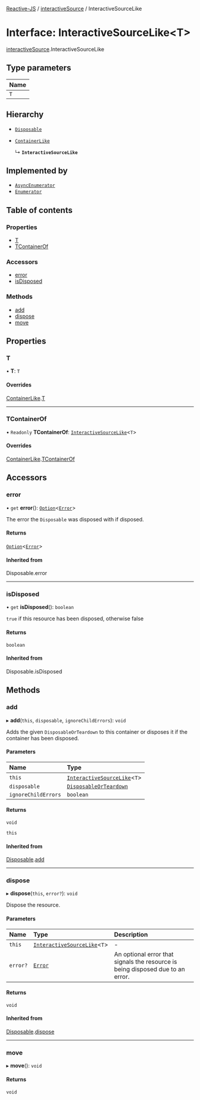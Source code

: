 [Reactive-JS](../README.md) / [interactiveSource](../modules/interactiveSource.md) / InteractiveSourceLike

# Interface: InteractiveSourceLike<T\>

[interactiveSource](../modules/interactiveSource.md).InteractiveSourceLike

## Type parameters

| Name |
| :------ |
| `T` |

## Hierarchy

- [`Disposable`](../classes/disposable.Disposable.md)

- [`ContainerLike`](container.ContainerLike.md)

  ↳ **`InteractiveSourceLike`**

## Implemented by

- [`AsyncEnumerator`](../classes/asyncEnumerator.AsyncEnumerator.md)
- [`Enumerator`](../classes/enumerator.Enumerator.md)

## Table of contents

### Properties

- [T](interactiveSource.InteractiveSourceLike.md#t)
- [TContainerOf](interactiveSource.InteractiveSourceLike.md#tcontainerof)

### Accessors

- [error](interactiveSource.InteractiveSourceLike.md#error)
- [isDisposed](interactiveSource.InteractiveSourceLike.md#isdisposed)

### Methods

- [add](interactiveSource.InteractiveSourceLike.md#add)
- [dispose](interactiveSource.InteractiveSourceLike.md#dispose)
- [move](interactiveSource.InteractiveSourceLike.md#move)

## Properties

### T

• **T**: `T`

#### Overrides

[ContainerLike](container.ContainerLike.md).[T](container.ContainerLike.md#t)

___

### TContainerOf

• `Readonly` **TContainerOf**: [`InteractiveSourceLike`](interactiveSource.InteractiveSourceLike.md)<`T`\>

#### Overrides

[ContainerLike](container.ContainerLike.md).[TContainerOf](container.ContainerLike.md#tcontainerof)

## Accessors

### error

• `get` **error**(): [`Option`](../modules/option.md#option)<[`Error`](disposable.Error.md)\>

The error the `Disposable` was disposed with if disposed.

#### Returns

[`Option`](../modules/option.md#option)<[`Error`](disposable.Error.md)\>

#### Inherited from

Disposable.error

___

### isDisposed

• `get` **isDisposed**(): `boolean`

`true` if this resource has been disposed, otherwise false

#### Returns

`boolean`

#### Inherited from

Disposable.isDisposed

## Methods

### add

▸ **add**(`this`, `disposable`, `ignoreChildErrors`): `void`

Adds the given `DisposableOrTeardown` to this container or disposes it if the container has been disposed.

#### Parameters

| Name | Type |
| :------ | :------ |
| `this` | [`InteractiveSourceLike`](interactiveSource.InteractiveSourceLike.md)<`T`\> |
| `disposable` | [`DisposableOrTeardown`](../modules/disposable.md#disposableorteardown) |
| `ignoreChildErrors` | `boolean` |

#### Returns

`void`

`this`

#### Inherited from

[Disposable](../classes/disposable.Disposable.md).[add](../classes/disposable.Disposable.md#add)

___

### dispose

▸ **dispose**(`this`, `error?`): `void`

Dispose the resource.

#### Parameters

| Name | Type | Description |
| :------ | :------ | :------ |
| `this` | [`InteractiveSourceLike`](interactiveSource.InteractiveSourceLike.md)<`T`\> | - |
| `error?` | [`Error`](disposable.Error.md) | An optional error that signals the resource is being disposed due to an error. |

#### Returns

`void`

#### Inherited from

[Disposable](../classes/disposable.Disposable.md).[dispose](../classes/disposable.Disposable.md#dispose)

___

### move

▸ **move**(): `void`

#### Returns

`void`
